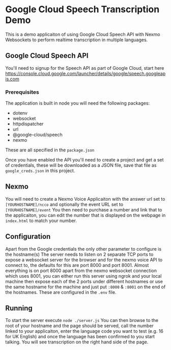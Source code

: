 # Google Cloud Speech Transcription Demo

This is a demo applicaiton of using Google Cloud Speech API with Nexmo Websockets to perform realtime transcription in multiple languages.

## Google Cloud Speech API
You'll need to signup for the Speech API as part of Google Cloud, start here https://console.cloud.google.com/launcher/details/google/speech.googleapis.com

### Prerequisites
The application is built in node you will need the following packages:
* dotenv
* websocket
* httpdispatcher
* url
* @google-cloud/speech
* nexmo

These are all specified in the `package.json`

Once you have enabled the API you'll need to create a project and get a set of credentials, these will be downloaded as a JSON file, save that file as `google_creds.json` in this project.

## Nexmo
You will need to create a Nexmo Voice Applicaiton with the answer url set to `[YOURHOSTNAME]/ncco` and optionally the event URL set to `[YOURHOSTNAME]/event`
You then need to purchase a number and link that to the applicaiton, you can edit the number that is displayed on the webpage in `index.html` to match your number.


## Configuration
Apart from the Google credentials the only other parameter to configure is the hostname(s) The server needs to listen on 2 separate TCP ports to expose a websocket server for the browser and for the nexmo voice API to connect to, the defaults for this are port 8000 and port 8001.
Almost everything is on port 8000 apart from the nexmo websocket connection which uses 8001, you can either run this server using ngrok and your local machine then expose each of the 2 ports under different hostnames or use the same hostname for the machine and just put `:8000` & `:8001` on the end of the hostnames.
These are configured in the `.env` file.


## Running
To start the server execute `node ./server.js`
You can then browse to the root of your hostname and the page should be served, call the number linked to your applicaiton, enter the language code you want to test (e.g. 16 for UK English) and once the language has been confirmed to you start talking. You will see transcription on the right hand side of the page.

